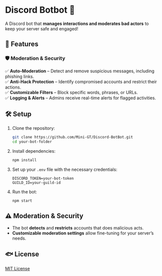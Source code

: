 # Discord Botbot 🤖  

A Discord bot that **manages interactions and moderates bad actors** to keep your server safe and engaged!  

## 🚀 Features  
### 🛡️ Moderation & Security  
✅ **Auto-Moderation** – Detect and remove suspicious messages, including phishing links.  
✅ **Anti-Hack Protection** – Identify compromised accounts and restrict their actions.  
✅ **Customizable Filters** – Block specific words, phrases, or URLs.  
✅ **Logging & Alerts** – Admins receive real-time alerts for flagged activities.   

## 🛠️ Setup  
1. Clone the repository:  
   ```sh
   git clone https://github.com/Mini-GT/Discord-BotBot.git
   cd your-bot-folder
   ```  
2. Install dependencies:  
   ```sh
   npm install
   ```  
3. Set up your `.env` file with the necessary credentials:  
   ```env
   DISCORD_TOKEN=your-bot-token
   GUILD_ID=your-guild-id
   ```  
4. Run the bot:  
   ```sh
   npm start
   ```  

## ⚠️ Moderation & Security  
- The bot **detects** and **restricts** accounts that does malicious acts.  
- **Customizable moderation settings** allow fine-tuning for your server’s needs.  

## 🐟 License  
[MIT License](LICENSE)  


